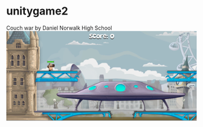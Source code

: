 # unitygame2
Couch war by Daniel Norwalk High School
![Alt text](https://github.com/savage47/unitygame2/blob/master/screenshot/Capturecouchwar.PNG "Start Screen")
